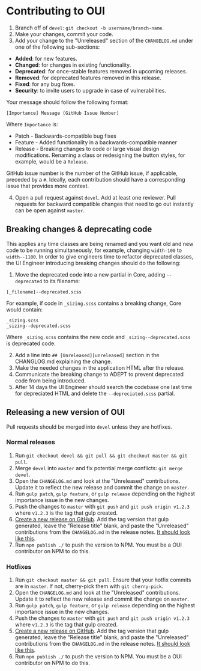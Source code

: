 # Contributing to OUI

1. Branch off of `devel`: `git checkout -b username/branch-name`.
2. Make your changes, commit your code.
3. Add your change to the "Unreleased" section of the `CHANGELOG.md` under one of the following sub-sections:
  * **Added**: for new features.
  * **Changed**: for changes in existing functionality.
  * **Deprecated**: for once-stable features removed in upcoming releases.
  * **Removed**: for deprecated features removed in this release.
  * **Fixed**: for any bug fixes.
  * **Security**: to invite users to upgrade in case of vulnerabilities.

  Your message should follow the following format:

  ```
  [Importance] Message (GitHub Issue Number)
  ```

  Where `Importance` is:

  * Patch - Backwards-compatible bug fixes
  * Feature - Added functionality in a backwards-compatible manner
  * Release - Breaking changes to code or large visual design modifications. Renaming a class or redesigning the button styles, for example, would be a `Release`.

  GitHub issue number is the number of the GitHub issue, if applicable, preceded by a `#`. Ideally, each contribution should have a corresponding issue that provides more context.

4. Open a pull request against `devel`. Add at least one reviewer. Pull requests for backward compatible changes that need to go out instantly can be open against `master`.

## Breaking changes & deprecating code

This applies any time classes are being renamed and you want old and new code to be running simultaneously, for example, changing `width-100` to `width--1100`. In order to give engineers time to refactor deprecated classes, the UI Engineer introducing breaking changes should do the following:

1. Move the deprecated code into a new partial in Core, adding `--deprecated` to its filename:

  ```
  [_filename]--deprecated.scss
  ```

  For example, if code in `_sizing.scss` contains a breaking change, Core would contain:

  ```
  _sizing.scss
  _sizing--deprecated.scss
  ```

  Where `_sizing.scss` contains the new code and `_sizing--deprecated.scss` is deprecated code.

2. Add a line into `## [Unreleased][unreleased]` section in the CHANGLOG.md explaining the change.
2. Make the needed changes in the application HTML after the release.
3. Communicate the breaking change to ADEPT to prevent deprecated code from being introduced.
4. After 14 days the UI Engineer should search the codebase one last time for depreciated HTML and delete the `--depreciated.scss` partial.

## Releasing a new version of OUI

Pull requests should be merged into `devel` unless they are hotfixes.

### Normal releases

1. Run `git checkout devel && git pull && git checkout master && git pull`.
2. Merge `devel` into `master` and fix potential merge conflicts: `git merge devel`.
3. Open the `CHANGELOG.md` and look at the "Unreleased" contributions. Update it to reflect the new release and commit the change on `master`.
4. Run `gulp patch`, `gulp feature`, or `gulp release` depending on the highest importance issue in the new changes.
5. Push the changes to `master` with `git push` and `git push origin v1.2.3` where `v1.2.3` is the tag that gulp created.
6. [Create a new release on GitHub](https://github.com/optimizely/oui/releases/new). Add the tag version that gulp generated, leave the "Release title" blank, and paste the "Unreleased" contributions from the `CHANGELOG.md` in the release notes. [It should look like this](https://www.dropbox.com/s/1nln5ttbxfbacuv/Screenshot%202015-09-02%2011.31.21.png).
7. Run `npm publish ./` to push the version to NPM. You must be a OUI contributor on NPM to do this.

### Hotfixes

1. Run `git checkout master && git pull`. Ensure that your hotfix commits are in `master`. If not, cherry-pick them with `git cherry-pick`.
2. Open the `CHANGELOG.md` and look at the "Unreleased" contributions. Update it to reflect the new release and commit the change on `master`.
3. Run `gulp patch`, `gulp feature`, or `gulp release` depending on the highest importance issue in the new changes.
4. Push the changes to `master` with `git push` and `git push origin v1.2.3` where `v1.2.3` is the tag that gulp created.
5. [Create a new release on GitHub](https://github.com/optimizely/oui/releases/new). Add the tag version that gulp generated, leave the "Release title" blank, and paste the "Unreleased" contributions from the `CHANGELOG.md` in the release notes. [It should look like this](https://www.dropbox.com/s/1nln5ttbxfbacuv/Screenshot%202015-09-02%2011.31.21.png).
6. Run `npm publish ./` to push the version to NPM. You must be a OUI contributor on NPM to do this.
